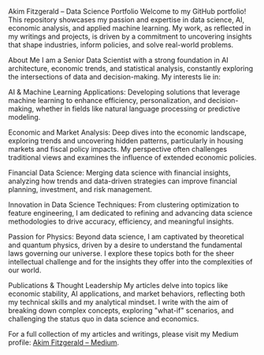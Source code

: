 Akim Fitzgerald – Data Science Portfolio
Welcome to my GitHub portfolio! This repository showcases my passion and expertise in data science, AI, economic analysis, and applied machine learning. My work, as reflected in my writings and projects, is driven by a commitment to uncovering insights that shape industries, inform policies, and solve real-world problems.

About Me
I am a Senior Data Scientist with a strong foundation in AI architecture, economic trends, and statistical analysis, constantly exploring the intersections of data and decision-making. My interests lie in:

AI & Machine Learning Applications: Developing solutions that leverage machine learning to enhance efficiency, personalization, and decision-making, whether in fields like natural language processing or predictive modeling.

Economic and Market Analysis: Deep dives into the economic landscape, exploring trends and uncovering hidden patterns, particularly in housing markets and fiscal policy impacts. My perspective often challenges traditional views and examines the influence of extended economic policies.

Financial Data Science: Merging data science with financial insights, analyzing how trends and data-driven strategies can improve financial planning, investment, and risk management.

Innovation in Data Science Techniques: From clustering optimization to feature engineering, I am dedicated to refining and advancing data science methodologies to drive accuracy, efficiency, and meaningful insights.

Passion for Physics: Beyond data science, I am captivated by theoretical and quantum physics, driven by a desire to understand the fundamental laws governing our universe. I explore these topics both for the sheer intellectual challenge and for the insights they offer into the complexities of our world.

Publications & Thought Leadership
My articles delve into topics like economic stability, AI applications, and market behaviors, reflecting both my technical skills and my analytical mindset. I write with the aim of breaking down complex concepts, exploring "what-if" scenarios, and challenging the status quo in data science and economics.

For a full collection of my articles and writings, please visit my Medium profile: [Akim Fitzgerald – Medium](https://medium.com/@akimfitzinnovative).


<!---
Afitz-oss/Afitz-oss is a ✨ special ✨ repository because its `README.md` (this file) appears on your GitHub profile.
You can click the Preview link to take a look at your changes.
--->
